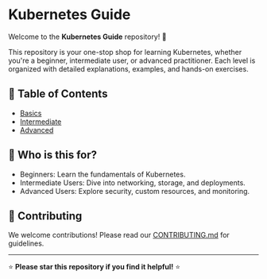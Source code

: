 # Kubernetes Guide

Welcome to the **Kubernetes Guide** repository! 🚀

This repository is your one-stop shop for learning Kubernetes, whether you're a beginner, intermediate user, or advanced practitioner. Each level is organized with detailed explanations, examples, and hands-on exercises.

## 📖 Table of Contents
- [Basics](./basics/)
- [Intermediate](./intermediate/)
- [Advanced](./advanced/)

## 🎯 Who is this for?
- Beginners: Learn the fundamentals of Kubernetes.
- Intermediate Users: Dive into networking, storage, and deployments.
- Advanced Users: Explore security, custom resources, and monitoring.

## 🤝 Contributing
We welcome contributions! Please read our [CONTRIBUTING.md](./CONTRIBUTING.md) for guidelines.

---

⭐ **Please star this repository if you find it helpful!** ⭐